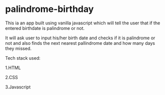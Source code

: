 # palindrome-birthday

This ia an app built using vanilla javascript which will tell the user that if the entered birthdate is palindrome or not.

It will ask user to input his/her birth date and checks if it is palindrome or not and also finds the next nearest pallindrome date and how many days they missed.

Tech stack used:

1.HTML

2.CSS

3.Javascript
